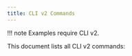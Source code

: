 ```yaml
---
title: CLI v2 Commands
---
```


!!! note
    Examples require CLI v2.

This document lists all CLI v2 commands:
